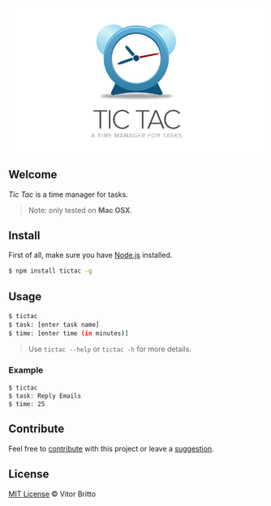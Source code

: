 ![tictac Logo](src/tictac.jpg "tictac")


## Welcome

_Tic Tac_ is a time manager for tasks.

> Note: only tested on **Mac OSX**.


## Install

First of all, make sure you have [Node.js](http://nodejs.org/) installed.

```bash
$ npm install tictac -g
```

## Usage

```bash
$ tictac
$ task: [enter task name]
$ time: [enter time (in minutes)]
```

> Use `tictac --help` or `tictac -h` for more details.

### Example

```
$ tictac
$ task: Reply Emails
$ time: 25
```

## Contribute

Feel free to [contribute](https://github.com/vitorbritto/tictac/pulls) with this project or leave a [suggestion](https://github.com/vitorbritto/tictac/issues).


## License

[MIT License](http://vitorbritto.mit-license.org/) © Vitor Britto
